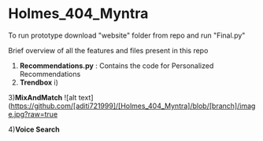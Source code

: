 # Holmes_404_Myntra
To run prototype download "website" folder from repo and run "Final.py"

Brief overview of all the features and files present in this repo
1) __Recommendations.py__ : Contains the code for Personalized Recommendations
2) __Trendbox__
       i)
       
       
3)__MixAndMatch__
    ![alt text](https://github.com/[aditi721999]/[Holmes_404_Myntra]/blob/[branch]/image.jpg?raw=true

4)__Voice Search__
